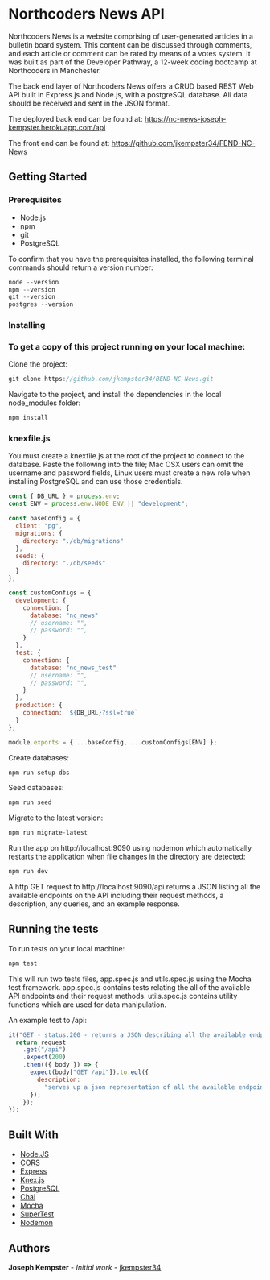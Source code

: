 # Northcoders News API

Northcoders News is a website comprising of user-generated articles in a bulletin board system. This content can be discussed through comments, and each article or comment can be rated by means of a votes system. It was built as part of the Developer Pathway, a 12-week coding bootcamp at Northcoders in Manchester.

The back end layer of Northcoders News offers a CRUD based REST Web API built in Express.js and Node.js, with a postgreSQL database. All data should be received and sent in the JSON format.

The deployed back end can be found at: https://nc-news-joseph-kempster.herokuapp.com/api

The front end can be found at: https://github.com/jkempster34/FEND-NC-News

## Getting Started

### Prerequisites

- Node.js
- npm
- git
- PostgreSQL

To confirm that you have the prerequisites installed, the following terminal commands should return a version number:

```js
node --version
npm --version
git --version
postgres --version
```

### Installing

### To get a copy of this project running on your local machine:

Clone the project:

```js
git clone https://github.com/jkempster34/BEND-NC-News.git
```

Navigate to the project, and install the dependencies in the local node_modules folder:

```js
npm install
```

### knexfile.js

You must create a knexfile.js at the root of the project to connect to the database. Paste the following into the file; Mac OSX users can omit the username and password fields, Linux users must create a new role when installing PostgreSQL and can use those credentials.

```javascript
const { DB_URL } = process.env;
const ENV = process.env.NODE_ENV || "development";

const baseConfig = {
  client: "pg",
  migrations: {
    directory: "./db/migrations"
  },
  seeds: {
    directory: "./db/seeds"
  }
};

const customConfigs = {
  development: {
    connection: {
      database: "nc_news"
      // username: "",
      // password: "",
    }
  },
  test: {
    connection: {
      database: "nc_news_test"
      // username: "",
      // password: "",
    }
  },
  production: {
    connection: `${DB_URL}?ssl=true`
  }
};

module.exports = { ...baseConfig, ...customConfigs[ENV] };
```

Create databases:

```js
npm run setup-dbs
```

Seed databases:

```js
npm run seed
```

Migrate to the latest version:

```js
npm run migrate-latest
```

Run the app on http://localhost:9090 using nodemon which automatically restarts the application when file changes in the directory are detected:

```js
npm run dev
```

A http GET request to http://localhost:9090/api returns a JSON listing all the available endpoints on the API including their request methods, a description, any queries, and an example response.

## Running the tests

To run tests on your local machine:

```js
npm test
```

This will run two tests files, app.spec.js and utils.spec.js using the Mocha test framework. app.spec.js contains tests relating the all of the available API endpoints and their request methods. utils.spec.js contains utility functions which are used for data manipulation.

An example test to /api:

```js
it("GET - status:200 - returns a JSON describing all the available endpoints on your API", () => {
  return request
    .get("/api")
    .expect(200)
    .then(({ body }) => {
      expect(body["GET /api"]).to.eql({
        description:
          "serves up a json representation of all the available endpoints of the api"
      });
    });
});
```

## Built With

- [Node.JS](https://nodejs.org)
- [CORS](https://www.npmjs.com/package/cors)
- [Express](https://expressjs.com/)
- [Knex.js](https://knexjs.org)
- [PostgreSQL](https://www.postgresql.org/)
- [Chai](https://www.chaijs.com/)
- [Mocha](https://mochajs.org/)
- [SuperTest](https://github.com/visionmedia/supertest)
- [Nodemon](https://nodemon.io/)

## Authors

**Joseph Kempster** - _Initial work_ - [jkempster34](https://github.com/jkempster34)
